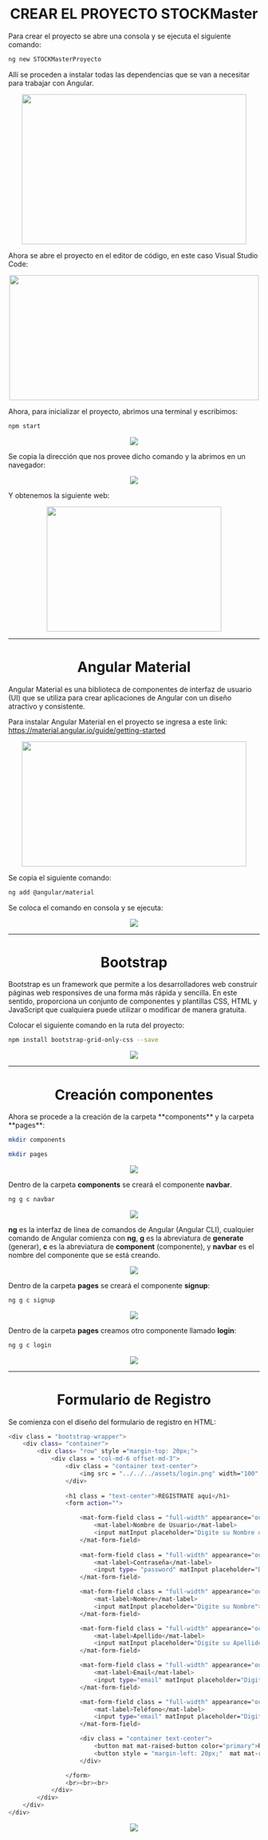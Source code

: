 <h1 align="center"> CREAR EL PROYECTO STOCKMaster</h1>
Para crear el proyecto se abre una consola y se ejecuta el siguiente comando:

```bash
ng new STOCKMasterProyecto
```
Allí se proceden a instalar todas las dependencias que se van a necesitar para trabajar con Angular.

<p align="center"><img src="https://github.com/user-attachments/assets/4a68634c-b664-4997-b061-e2b4e6203a3a" width="450" height="300"/></p>

Ahora se abre el proyecto en el editor de código, en este caso Visual Studio Code:

<p align="center"><img src="https://github.com/user-attachments/assets/e2a41b15-158e-41d9-8b9c-30e213c1046d" width="500" height="250"/></p>

Ahora, para inicializar el proyecto, abrimos una terminal y escribimos:

```bash
npm start
```
<p align="center"><img src="https://github.com/user-attachments/assets/87ada03a-864e-415a-ad35-00c5fbe8a8ea"/></p>

Se copia la dirección que nos provee dicho comando y la abrimos en un navegador:

<p align="center"><img src="https://github.com/user-attachments/assets/14ad2ad1-3c3b-467b-b990-d554373257df"/></p>

Y obtenemos la siguiente web:
<p align="center"><img src="https://github.com/user-attachments/assets/9384f37b-1e61-4484-9981-05353ddb3bcb" width="350" height="250"/></p>

---------------------
<h1 align="center"> Angular Material </h1>

Angular Material es una biblioteca de componentes de interfaz de usuario (UI) que se utiliza para crear aplicaciones de Angular con un diseño atractivo y consistente. 

Para instalar Angular Material en el proyecto se ingresa a este link: https://material.angular.io/guide/getting-started

<p align="center"><img src="https://github.com/user-attachments/assets/1052ae91-c7ae-4ba5-8d2c-26b25f1bdbc9" width="450" height="250"/></p>

Se copia el siguiente comando:

```bash
ng add @angular/material
```
Se coloca el comando en consola y se ejecuta:

<p align="center"><img src="https://github.com/user-attachments/assets/6227553e-0e34-4f16-9010-456d0a83236e"/></p>

------------------

<h1 align="center"> Bootstrap </h1>

Bootstrap es un framework que permite a los desarrolladores web construir páginas web responsives de una forma más rápida y sencilla. En este sentido, proporciona un conjunto de componentes y plantillas CSS, HTML y JavaScript que cualquiera puede utilizar o modificar de manera gratuita.

Colocar el siguiente comando en la ruta del proyecto:

```bash
npm install bootstrap-grid-only-css --save
```
<p align="center"><img src="https://github.com/user-attachments/assets/00d63e69-3a59-438c-864e-73122dd4b92f"/></p>

---------------------

<h1 align="center"> Creación componentes</h1>
Ahora se procede a la creación de la carpeta **components** y la carpeta **pages**:

```bash
mkdir components
```

```bash
mkdir pages
```

<p align="center"><img src="https://github.com/user-attachments/assets/e29f9f6f-be33-417d-9181-791c1f0d32a6"/></p>

Dentro de la carpeta **components** se creará el componente **navbar**.

```bash
ng g c navbar
```
<p align="center"><img src="https://github.com/user-attachments/assets/1f13fbe0-c64d-42ce-b114-2d495ab00826"/></p>

**ng** es la interfaz de línea de comandos de Angular (Angular CLI), cualquier comando de Angular comienza con **ng**, **g** es la abreviatura de **generate** (generar), **c** es la abreviatura de **component** (componente), y **navbar** es el nombre del componente que se está creando.
<p align="center"><img src="https://github.com/user-attachments/assets/7b494fc1-b5a4-403a-b0cf-a0844587907e"/></p>

Dentro de la carpeta **pages** se creará el componente **signup**:
```bash
ng g c signup
```
<p align="center"><img src="https://github.com/user-attachments/assets/bd982e45-8945-4dd6-a795-86f8b53d6eb4"/></p>

Dentro de la carpeta **pages** creamos otro componente llamado **login**:
```bash
ng g c login
```
<p align="center"><img src="https://github.com/user-attachments/assets/a368b190-2fe8-4462-aea4-af18215ab23d"/></p>

--------------------------------

<h1 align="center"> Formulario de Registro </h1>
Se comienza con el diseño del formulario de registro en HTML:

```bash
<div class = "bootstrap-wrapper">
    <div class= "container">
        <div class= "row" style ="margin-top: 20px;">
            <div class = "col-md-6 offset-md-3">
                <div class = "container text-center">
                    <img src = "../../../assets/login.png" width="100" height="100">
                </div>
                
                <h1 class = "text-center">REGISTRATE aquí</h1>
                <form action="">

                    <mat-form-field class = "full-width" appearance="outline">
                        <mat-label>Nombre de Usuario</mat-label>
                        <input matInput placeholder="Digite su Nombre de Usuario">
                    </mat-form-field>
                    
                    <mat-form-field class = "full-width" appearance="outline">
                        <mat-label>Contraseña</mat-label>
                        <input type= "password" matInput placeholder="Digite su contraseña">
                    </mat-form-field>

                    <mat-form-field class = "full-width" appearance="outline">
                        <mat-label>Nombre</mat-label>
                        <input matInput placeholder="Digite su Nombre">
                    </mat-form-field>

                    <mat-form-field class = "full-width" appearance="outline">
                        <mat-label>Apellido</mat-label>
                        <input matInput placeholder="Digite su Apellido">
                    </mat-form-field>

                    <mat-form-field class = "full-width" appearance="outline">
                        <mat-label>Email</mat-label>
                        <input type="email" matInput placeholder="Digite su Email">
                    </mat-form-field>

                    <mat-form-field class = "full-width" appearance="outline">
                        <mat-label>Teléfono</mat-label>
                        <input type="email" matInput placeholder="Digite su Teléfono">
                    </mat-form-field>

                    <div class = "container text-center">
                        <button mat mat-raised-button color="primary">Registrar</button>
                        <button style = "margin-left: 20px;"  mat mat-raised-button color="accent">Cancelar</button>
                    </div>

                </form>
                <br><br><br>
            </div>
        </div>
    </div>
</div>
```


<p align="center"><img src="https://github.com/user-attachments/assets/57e15459-5f46-49f0-89d3-a29d17a89210"/></p>






